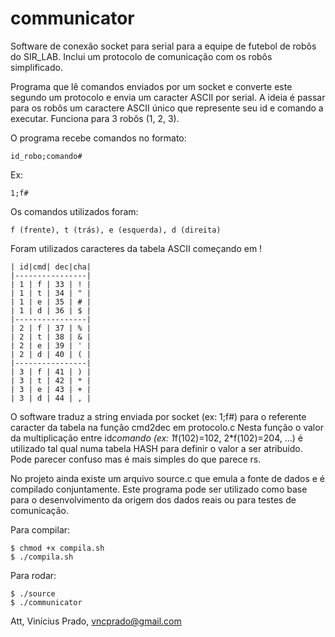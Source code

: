 communicator
============

Software de conexão socket para serial para a equipe de futebol de robôs do SIR_LAB.
Inclui um protocolo de comunicação com os robôs simplificado.

Programa que lê comandos enviados por um socket e converte este segundo um protocolo e envia um caracter ASCII por serial.
A ideia é passar para os robôs um caractere ASCII único que represente seu id e comando a executar.
Funciona para 3 robôs (1, 2, 3).

O programa recebe comandos no formato:

    id_robo;comando#
    
Ex:
    
    1;f#
    
Os comandos utilizados foram:

    f (frente), t (trás), e (esquerda), d (direita)

Foram utilizados caracteres da tabela ASCII começando em !

    | id|cmd| dec|cha|
    |----------------|
    | 1 | f | 33 | ! |
    | 1 | t | 34 | " |
    | 1 | e | 35 | # |
    | 1 | d | 36 | $ |
    |----------------|
    | 2 | f | 37 | % |
    | 2 | t | 38 | & |
    | 2 | e | 39 | ' |
    | 2 | d | 40 | ( |
    |----------------|
    | 3 | f | 41 | ) |
    | 3 | t | 42 | * |
    | 3 | e | 43 | + |
    | 3 | d | 44 | , |

O software traduz a string enviada por socket (ex: 1;f#) para o referente caracter da tabela na função cmd2dec em protocolo.c
Nesta função o valor da multiplicação entre id*comando (ex: 1*f(102)=102, 2*f(102)=204, ...) é utilizado tal qual numa tabela HASH
para definir o valor a ser atribuído. Pode parecer confuso mas é mais simples do que parece rs.

No projeto ainda existe um arquivo source.c que emula a fonte de dados e é compilado conjuntamente.
Este programa pode ser utilizado como base para o desenvolvimento da origem dos dados reais ou para testes de comunicação.

Para compilar:

    $ chmod +x compila.sh
    $ ./compila.sh

Para rodar:

    $ ./source
    $ ./communicator


Att,
Vinícius Prado, vncprado@gmail.com



